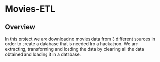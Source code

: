 # Movies-ETL
## Overview
  In this project we are downloading movies data from 3 different sources in order to create a database that is needed fro a hackathon. We are extracting, transforming and loading the data by cleaning all the data obtained and loading it in a database.
